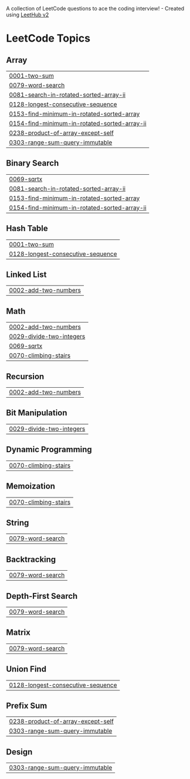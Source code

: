 A collection of LeetCode questions to ace the coding interview! - Created using [LeetHub v2](https://github.com/arunbhardwaj/LeetHub-2.0)
<!---LeetCode Topics Start-->
# LeetCode Topics
## Array
|  |
| ------- |
| [0001-two-sum](https://github.com/ShrreeRaam/Leetcode/tree/master/0001-two-sum) |
| [0079-word-search](https://github.com/ShrreeRaam/Leetcode/tree/master/0079-word-search) |
| [0081-search-in-rotated-sorted-array-ii](https://github.com/ShrreeRaam/Leetcode/tree/master/0081-search-in-rotated-sorted-array-ii) |
| [0128-longest-consecutive-sequence](https://github.com/ShrreeRaam/Leetcode/tree/master/0128-longest-consecutive-sequence) |
| [0153-find-minimum-in-rotated-sorted-array](https://github.com/ShrreeRaam/Leetcode/tree/master/0153-find-minimum-in-rotated-sorted-array) |
| [0154-find-minimum-in-rotated-sorted-array-ii](https://github.com/ShrreeRaam/Leetcode/tree/master/0154-find-minimum-in-rotated-sorted-array-ii) |
| [0238-product-of-array-except-self](https://github.com/ShrreeRaam/Leetcode/tree/master/0238-product-of-array-except-self) |
| [0303-range-sum-query-immutable](https://github.com/ShrreeRaam/Leetcode/tree/master/0303-range-sum-query-immutable) |
## Binary Search
|  |
| ------- |
| [0069-sqrtx](https://github.com/ShrreeRaam/Leetcode/tree/master/0069-sqrtx) |
| [0081-search-in-rotated-sorted-array-ii](https://github.com/ShrreeRaam/Leetcode/tree/master/0081-search-in-rotated-sorted-array-ii) |
| [0153-find-minimum-in-rotated-sorted-array](https://github.com/ShrreeRaam/Leetcode/tree/master/0153-find-minimum-in-rotated-sorted-array) |
| [0154-find-minimum-in-rotated-sorted-array-ii](https://github.com/ShrreeRaam/Leetcode/tree/master/0154-find-minimum-in-rotated-sorted-array-ii) |
## Hash Table
|  |
| ------- |
| [0001-two-sum](https://github.com/ShrreeRaam/Leetcode/tree/master/0001-two-sum) |
| [0128-longest-consecutive-sequence](https://github.com/ShrreeRaam/Leetcode/tree/master/0128-longest-consecutive-sequence) |
## Linked List
|  |
| ------- |
| [0002-add-two-numbers](https://github.com/ShrreeRaam/Leetcode/tree/master/0002-add-two-numbers) |
## Math
|  |
| ------- |
| [0002-add-two-numbers](https://github.com/ShrreeRaam/Leetcode/tree/master/0002-add-two-numbers) |
| [0029-divide-two-integers](https://github.com/ShrreeRaam/Leetcode/tree/master/0029-divide-two-integers) |
| [0069-sqrtx](https://github.com/ShrreeRaam/Leetcode/tree/master/0069-sqrtx) |
| [0070-climbing-stairs](https://github.com/ShrreeRaam/Leetcode/tree/master/0070-climbing-stairs) |
## Recursion
|  |
| ------- |
| [0002-add-two-numbers](https://github.com/ShrreeRaam/Leetcode/tree/master/0002-add-two-numbers) |
## Bit Manipulation
|  |
| ------- |
| [0029-divide-two-integers](https://github.com/ShrreeRaam/Leetcode/tree/master/0029-divide-two-integers) |
## Dynamic Programming
|  |
| ------- |
| [0070-climbing-stairs](https://github.com/ShrreeRaam/Leetcode/tree/master/0070-climbing-stairs) |
## Memoization
|  |
| ------- |
| [0070-climbing-stairs](https://github.com/ShrreeRaam/Leetcode/tree/master/0070-climbing-stairs) |
## String
|  |
| ------- |
| [0079-word-search](https://github.com/ShrreeRaam/Leetcode/tree/master/0079-word-search) |
## Backtracking
|  |
| ------- |
| [0079-word-search](https://github.com/ShrreeRaam/Leetcode/tree/master/0079-word-search) |
## Depth-First Search
|  |
| ------- |
| [0079-word-search](https://github.com/ShrreeRaam/Leetcode/tree/master/0079-word-search) |
## Matrix
|  |
| ------- |
| [0079-word-search](https://github.com/ShrreeRaam/Leetcode/tree/master/0079-word-search) |
## Union Find
|  |
| ------- |
| [0128-longest-consecutive-sequence](https://github.com/ShrreeRaam/Leetcode/tree/master/0128-longest-consecutive-sequence) |
## Prefix Sum
|  |
| ------- |
| [0238-product-of-array-except-self](https://github.com/ShrreeRaam/Leetcode/tree/master/0238-product-of-array-except-self) |
| [0303-range-sum-query-immutable](https://github.com/ShrreeRaam/Leetcode/tree/master/0303-range-sum-query-immutable) |
## Design
|  |
| ------- |
| [0303-range-sum-query-immutable](https://github.com/ShrreeRaam/Leetcode/tree/master/0303-range-sum-query-immutable) |
<!---LeetCode Topics End-->